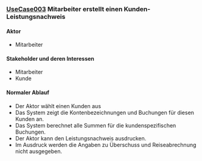 
### [UseCase003](https://github.com/DomainDrivenArchitecture/ddaRequirement/blob/master/en/requirements/UseCase003.md) Mitarbeiter erstellt einen Kunden-Leistungsnachweis

#### Aktor
 * Mitarbeiter


#### Stakeholder und deren Interessen
 * Mitarbeiter
 * Kunde


#### Normaler Ablauf
 * Der Aktor wählt einen Kunden aus
 * Das System zeigt die Kontenbezeichnungen und Buchungen für diesen Kunden an.
 * Das System berechnet alle Summen für die kundenspezifischen Buchungen.
 * Der Aktor kann den Leistungsnachweis ausdrucken. 
 * Im Ausdruck werden die Angaben zu Überschuss und Reiseabrechnung nicht ausgegeben.

